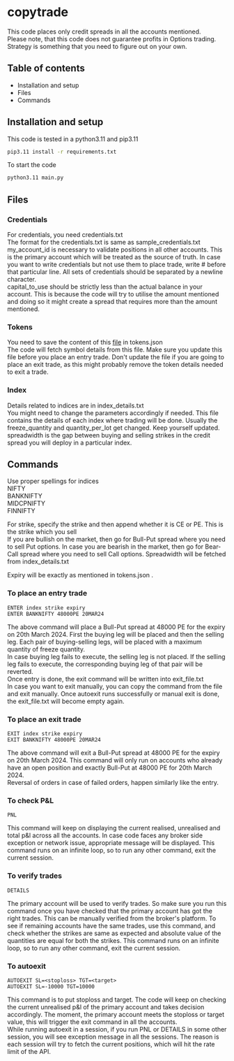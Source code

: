 # copytrade
This code places only credit spreads in all the accounts mentioned.</br>
Please note, that this code does not guarantee profits in Options trading. Strategy is something that you need to
figure out on your own.

## Table of contents
- Installation and setup
- Files
- Commands

## Installation and setup
This code is tested in a python3.11 and pip3.11
```bash
pip3.11 install -r requirements.txt
```
To start the code
```bash
python3.11 main.py
```

## Files

### Credentials
For credentials, you need credentials.txt </br>
The format for the credentials.txt is same as sample_credentials.txt</br>
my_account_id is necessary to validate positions in all other accounts. This is the primary account which will be 
treated as the source of truth. In case you want to write credentials but not use them to place trade, write # before 
that particular line. All sets of credentials should be separated by a newline character.</br>
capital_to_use should be strictly less than the actual balance in your account. This is because the code will try to
utilise the amount mentioned and doing so it might create a spread that requires more than the amount mentioned. </br>

### Tokens
You need to save the content of this [file](https://margincalculator.angelbroking.com/OpenAPI_File/files/OpenAPIScripMaster.json) 
in tokens.json</br>
The code will fetch symbol details from this file. Make sure you update this file before you place an entry trade. Don't
update the file if you are going to place an exit trade, as this might probably remove the token details needed to exit
a trade.</br>

### Index
Details related to indices are in index_details.txt</br>
You might need to change the parameters accordingly if needed. This file contains the details of each index where 
trading will be done. Usually the freeze_quantity and quantity_per_lot get changed. Keep yourself updated. spreadwidth
is the gap between buying and selling strikes in the credit spread you will deploy in a particular index.</br>

## Commands
Use proper spellings for indices</br>
NIFTY</br>
BANKNIFTY</br>
MIDCPNIFTY</br>
FINNIFTY</br>

For strike, specify the strike and then append whether it is CE or PE. This is the strike which you sell</br>
If you are bullish on the market, then go for Bull-Put spread where you need to sell Put options. In case you are 
bearish in the market, then go for Bear-Call spread where you need to sell Call options. Spreadwidth will be fetched
from index_details.txt</br>

Expiry will be exactly as mentioned in tokens.json .</br>

### To place an entry trade

```text
ENTER index strike expiry
ENTER BANKNIFTY 48000PE 20MAR24
```
The above command will place a Bull-Put spread at 48000 PE for the expiry on 20th March 2024. First the buying leg will
be placed and then the selling leg. Each pair of buying-selling legs, will be placed with a maximum quantity of freeze
quantity.</br>
In case buying leg fails to execute, the selling leg is not placed. If the selling leg fails to execute, the 
corresponding buying leg of that pair will be reverted.</br>
Once entry is done, the exit command will be written into exit_file.txt</br>
In case you want to exit manually, you can copy the command from the file and exit manually. Once autoexit runs 
successfully or manual exit is done, the exit_file.txt will become empty again.</br>

### To place an exit trade

```text
EXIT index strike expiry
EXIT BANKNIFTY 48000PE 20MAR24
```
The above command will exit a Bull-Put spread at 48000 PE for the expiry on 20th March 2024. This command will only run
on accounts who already have an open position and exactly Bull-Put at 48000 PE for 20th March 2024.</br>
Reversal of orders in case of failed orders, happen similarly like the entry.</br>

### To check P&L

```text
PNL
```
This command will keep on displaying the current realised, unrealised and total p&l across all the accounts. In case
code faces any broker side exception or network issue, appropriate message will be displayed. This command runs on an
infinite loop, so to run any other command, exit the current session.</br>

### To verify trades

```text
DETAILS
```
The primary account will be used to verify trades. So make sure you run this command once you have checked that the
primary account has got the right trades. This can be manually verified from the broker's platform. To see if remaining
accounts have the same trades, use this command, and check whether the strikes are same as expected and absolute value
of the quantities are equal for both the strikes. This command runs on an infinite loop, so to run any other command, 
exit the current session.</br>

### To autoexit

```text
AUTOEXIT SL=<stoploss> TGT=<target>
AUTOEXIT SL=-10000 TGT=10000
```

This command is to put stoploss and target. The code will keep on checking the current unrealised p&l of the primary
account and takes decision accordingly. The moment, the primary account meets the stoploss or target value, this will
trigger the exit command in all the accounts.</br>
While running autoexit in a session, if you run PNL or DETAILS in some other session, you will see exception message in
all the sessions. The reason is each session will try to fetch the current positions, which will hit the rate limit of
the API.
